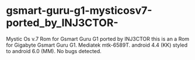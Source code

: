 # gsmart-guru-g1-mysticosv7-ported_by_INJ3CTOR-
Mystic Os v.7 Rom for Gsmart Guru G1 ported by INJ3CTOR
this is an a Rom for Gigabyte Gsmart Guru G1.
Mediatek mtk-6589T.
android 4.4 (KK) styled to android 6.0 (MM).
No bugs detected.
